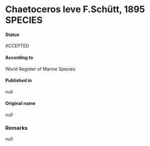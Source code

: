 Chaetoceros leve F.Schütt, 1895 SPECIES
=======

#### Status
ACCEPTED

#### According to
World Register of Marine Species

#### Published in
null

#### Original name
null

### Remarks
null